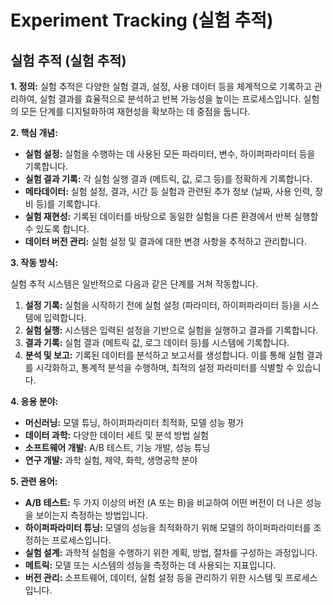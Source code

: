 # Experiment Tracking (실험 추적)

## 실험 추적 (실험 추적)

**1. 정의:** 실험 추적은 다양한 실험 결과, 설정, 사용 데이터 등을 체계적으로 기록하고 관리하여, 실험 결과를 효율적으로 분석하고 반복 가능성을 높이는 프로세스입니다. 실험의 모든 단계를 디지털화하여 재현성을 확보하는 데 중점을 둡니다.

**2. 핵심 개념:**

*   **실험 설정:** 실험을 수행하는 데 사용된 모든 파라미터, 변수, 하이퍼파라미터 등을 기록합니다.
*   **실험 결과 기록:** 각 실험 실행 결과 (메트릭, 값, 로그 등)를 정확하게 기록합니다.
*   **메타데이터:** 실험 설정, 결과, 시간 등 실험과 관련된 추가 정보 (날짜, 사용 인력, 장비 등)를 기록합니다.
*   **실험 재현성:** 기록된 데이터를 바탕으로 동일한 실험을 다른 환경에서 반복 실행할 수 있도록 합니다.
*   **데이터 버전 관리:** 실험 설정 및 결과에 대한 변경 사항을 추적하고 관리합니다.

**3. 작동 방식:**

실험 추적 시스템은 일반적으로 다음과 같은 단계를 거쳐 작동합니다.

1.  **설정 기록:** 실험을 시작하기 전에 실험 설정 (파라미터, 하이퍼파라미터 등)을 시스템에 입력합니다.
2.  **실험 실행:** 시스템은 입력된 설정을 기반으로 실험을 실행하고 결과를 기록합니다.
3.  **결과 기록:** 실험 결과 (메트릭 값, 로그 데이터 등)를 시스템에 기록합니다.
4.  **분석 및 보고:** 기록된 데이터를 분석하고 보고서를 생성합니다.  이를 통해 실험 결과를 시각화하고, 통계적 분석을 수행하며, 최적의 설정 파라미터를 식별할 수 있습니다.

**4. 응용 분야:**

*   **머신러닝:** 모델 튜닝, 하이퍼파라미터 최적화, 모델 성능 평가
*   **데이터 과학:** 다양한 데이터 세트 및 분석 방법 실험
*   **소프트웨어 개발:** A/B 테스트, 기능 개발, 성능 튜닝
*   **연구 개발:** 과학 실험, 제약, 화학, 생명공학 분야

**5. 관련 용어:**

*   **A/B 테스트:** 두 가지 이상의 버전 (A 또는 B)을 비교하여 어떤 버전이 더 나은 성능을 보이는지 측정하는 방법입니다.
*   **하이퍼파라미터 튜닝:** 모델의 성능을 최적화하기 위해 모델의 하이퍼파라미터를 조정하는 프로세스입니다.
*   **실험 설계:** 과학적 실험을 수행하기 위한 계획, 방법, 절차를 구성하는 과정입니다.
*   **메트릭:** 모델 또는 시스템의 성능을 측정하는 데 사용되는 지표입니다.
*   **버전 관리:** 소프트웨어, 데이터, 실험 설정 등을 관리하기 위한 시스템 및 프로세스입니다.
